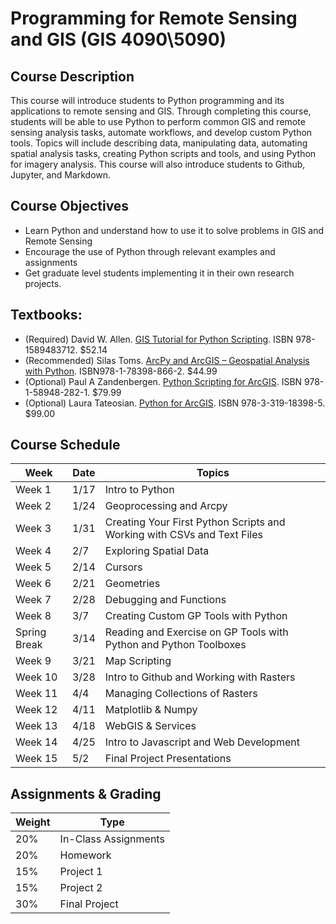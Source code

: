 # Programming for Remote Sensing and GIS (GIS 4090\5090)

## Course Description
This course will introduce students to Python programming and its applications to remote sensing and GIS. Through completing this course, students will be able to use Python to perform common GIS and remote sensing analysis tasks, automate workflows, and develop custom Python tools. Topics will include describing data, manipulating data, automating spatial analysis tasks, creating Python scripts and tools, and using Python for imagery analysis. This course will also introduce students to Github, Jupyter, and Markdown.

## Course Objectives
- Learn Python and understand how to use it to solve problems in GIS and Remote Sensing
- Encourage the use of Python through relevant examples and assignments
- Get graduate level students implementing it in their own research projects.

## Textbooks:
- (Required) David W. Allen. [GIS Tutorial for Python Scripting](https://www.amazon.com/GIS-Tutorial-Python-Scripting-Tutorials/dp/1589483561). ISBN  978-1589483712. $52.14
- (Recommended) Silas Toms. [ArcPy and ArcGIS – Geospatial Analysis with Python](https://www.amazon.com/ArcPy-ArcGIS-Geospatial-Analysis-Python/dp/1783988665/ref=sr_1_1?s=books&ie=UTF8&qid=1515470855&sr=1-1&keywords=silas+toms). ISBN978-1-78398-866-2. $44.99
- (Optional) Paul A Zandenbergen. [Python Scripting for ArcGIS](https://www.amazon.com/Python-Scripting-ArcGIS-Paul-Zandbergen/dp/1589483715/ref=sr_1_1?s=books&ie=UTF8&qid=1515470886&sr=1-1&keywords=zandbergen). ISBN 978-1-58948-282-1. $79.99
- (Optional) Laura Tateosian. [Python for ArcGIS](https://www.amazon.com/Python-ArcGIS-Laura-Tateosian/dp/3319183974/ref=sr_1_1?s=books&ie=UTF8&qid=1515470920&sr=1-1&keywords=Laura+Tateosian). ISBN 978-3-319-18398-5. $99.00


## Course Schedule

| Week    | Date | Topics |
|---------|------|--------|
| Week 1  | 1/17 | Intro to Python | 
| Week 2  | 1/24 | Geoprocessing and Arcpy |
| Week 3  | 1/31 | Creating Your First Python Scripts and Working with CSVs and Text Files |
| Week 4  | 2/7  | Exploring Spatial Data |
| Week 5  | 2/14 | Cursors |
| Week 6  | 2/21 | Geometries |
| Week 7  | 2/28 | Debugging and Functions |
| Week 8  | 3/7  | Creating Custom GP Tools with Python |
| Spring Break | 3/14 | Reading and Exercise on GP Tools with Python and Python Toolboxes |
| Week 9  | 3/21 | Map Scripting |
| Week 10 | 3/28 | Intro to Github and Working with Rasters | 
| Week 11 | 4/4  | Managing Collections of Rasters |
| Week 12 | 4/11 | Matplotlib & Numpy |
| Week 13 | 4/18 | WebGIS & Services |
| Week 14 | 4/25 | Intro to Javascript and Web Development|
| Week 15 | 5/2  | Final Project Presentations |

## Assignments & Grading
| Weight | Type |
|--------|------|
| 20% | In-Class Assignments |
| 20% | Homework |
| 15% | Project 1 |
| 15% | Project 2 |
| 30% | Final Project |
